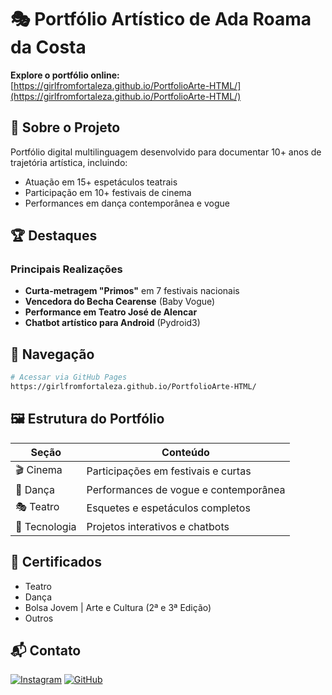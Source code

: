 # 🎭 Portfólio Artístico de Ada Roama da Costa

**Explore o portfólio online:**  
[https://girlfromfortaleza.github.io/PortfolioArte-HTML/](https://girlfromfortaleza.github.io/PortfolioArte-HTML/)

## 🌟 Sobre o Projeto
Portfólio digital multilinguagem desenvolvido para documentar 10+ anos de trajetória artística, incluindo:
- Atuação em 15+ espetáculos teatrais
- Participação em 10+ festivais de cinema
- Performances em dança contemporânea e vogue

## 🏆 Destaques
### Principais Realizações
- **Curta-metragem "Primos"** em 7 festivais nacionais
- **Vencedora do Becha Cearense** (Baby Vogue)
- **Performance em Teatro José de Alencar**
- **Chatbot artístico para Android** (Pydroid3)

## 🧭 Navegação
```bash
# Acessar via GitHub Pages
https://girlfromfortaleza.github.io/PortfolioArte-HTML/
```

## 🖼️ Estrutura do Portfólio
| Seção          | Conteúdo                                 |
|----------------|------------------------------------------|
| 🎬 Cinema      | Participações em festivais e curtas     |
| 💃 Dança       | Performances de vogue e contemporânea   |
| 🎭 Teatro      | Esquetes e espetáculos completos        |
| 🤖 Tecnologia  | Projetos interativos e chatbots         |

## 📜 Certificados
- Teatro
- Dança
- Bolsa Jovem | Arte e Cultura (2ª e 3ª Edição)
- Outros

## 📬 Contato
[![Instagram](https://img.shields.io/badge/Instagram-E4405F?style=for-the-badge&logo=instagram&logoColor=white)](https://www.instagram.com/veil.and.brush/)
[![GitHub](https://img.shields.io/badge/GitHub-100000?style=for-the-badge&logo=github&logoColor=white)](https://github.com/girlfromfortaleza)

